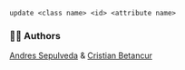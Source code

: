 
	update <class name> <id> <attribute name>
	
### 👨‍💻 Authors


[Andres Sepulveda](https://twitter.com/andy_cid_)  & [Cristian Betancur](https://twitter.com/cryptocoincanal) 
